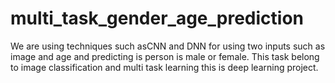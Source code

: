 # multi_task_gender_age_prediction
We are using techniques such asCNN and DNN for using two inputs such as image and age and predicting is person is male or female. This task belong to image classification and multi task learning this is deep learning project. 
